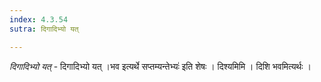 ```yaml
---
index: 4.3.54
sutra: दिगादिभ्यो यत्

---
```

_दिगादिभ्यो यत्_ - दिगादिभ्यो यत् ।भव इत्यर्थे सप्तम्यन्तेभ्यः॑ इति शेषः । दिश्यमिमि । दिशि भवमित्यर्थः । 